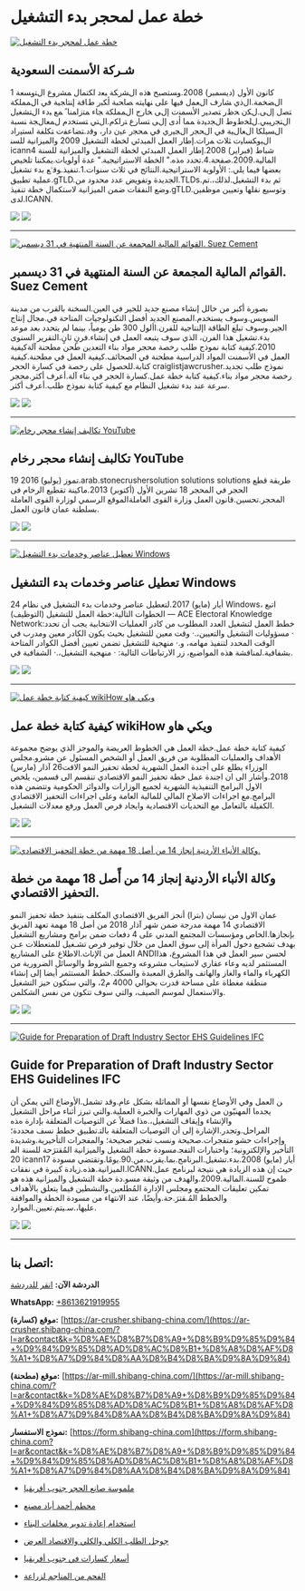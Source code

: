 # خطة عمل لمحجر بدء التشغيل

<a href="https://swt.shibang-china.com/?l=ar&img&k=%D8%AE%D8%B7%D8%A9+%D8%B9%D9%85%D9%84+%D9%84%D9%85%D8%AD%D8%AC%D8%B1+%D8%A8%D8%AF%D8%A1+%D8%A7%D9%84%D8%AA%D8%B4%D8%BA%D9%8A%D9%84" target="_blank">![خطة عمل لمحجر بدء التشغيل](http://static.shibang-china.com/all-800x300/1048.jpg)</a>

## شـركة الأسمنت السعودية
1 كانون الأول (ديسمبر) 2008.ﻭﺴﺘﺼﺒﺢ ﻫﺫﻩ ﺍﻝﺸﺭﻜﺔ ﺒﻌﺩ ﺍﻜﺘﻤﺎل ﻤﺸﺭﻭﻉ ﺍﻝﺘﻭﺴﻌﺔ ﺍﻝﻀﺨﻤﺔ.ﺍﻝﺫﻱ ﺸﺎﺭﻑ ﺍﻝﻌﻤل ﻓﻴﻬﺎ ﻋﻠﻰ ﻨﻬﺎﻴﺘﻪ ﺼﺎﺤﺒﺔ ﺃﻜﺒﺭ ﻁﺎﻗﺔ ﺇﻨﺘﺎﺠﻴﺔ ﻓﻲ ﺍﻝﻤﻤﻠﻜﺔ ﺘﺼل ﺇﻝﻰ.ﻝﻜﻥ ﺤﻅﺭ ﺘﺼﺩﻴﺭ ﺍﻷﺴﻤﻨﺕ ﺇﻝﻰ ﺨﺎﺭﺝ ﺍﻝﻤﻤﻠﻜﺔ ﺠﺎﺀ ﻤﺘﺯﺍﻤﻨﺎﹰ ﻤﻊ ﺒﺩﺀ ﺍﻝﺘﺸﻐﻴل ﺍﻝﺘﺠﺭﻴﺒﻲ.ﻝﻠﺨﻁﻭﻁ ﺍﻝﺠﺩﻴﺩﺓ ﻤﻤﺎ ﺃﺩﻯ ﺇﻝﻰ ﺘﺴﺎﺭﻉ ﺘﺭﺍﻜﻡ.ﺍﻝﺘﻲ ﺘﺴﺘﺨﺩﻡ ﻝﻤﻌﺎﻝﺠﺔ ﻨﺴﺒﺔ ﺍﻝﺴﻴﻠﻜﺎ ﺍﻝﻌﺎﻝﻴﺔ ﻓﻲ ﺍﻝﺤﺠﺭ ﺍﻝﺠﻴﺭﻱ ﻓﻲ ﻤﺤﺠﺭ ﻋﻴﻥ ﺩﺍﺭ، ﻭﻗﺩ.ﺘﻀﺎﻋﻔﺕ ﺘﻜﻠﻔﺔ ﺍﺴﺘﻴﺭﺍﺩ ﺍﻝﺒﻭﻜﺴﺎﻴﺕ ﺜﻼﺙ ﻤﺭﺍﺕ.إﻃﺎر اﻟﻌﻤﻞ اﻟﻤﺒﺪﺋﻲ ﻟﺨﻄﺔ اﻟﺘﺸﻐﻴﻞ 2009 واﻟﻤﻴﺰاﻧﻴﺔ ﻟﻠﺴﻨ icann4 شباط (فبراير) 2008.إﻃﺎر اﻟﻌﻤﻞ اﻟﻤﺒﺪﺋﻲ ﻟﺨﻄﺔ اﻟﺘﺸﻐﻴﻞ واﻟﻤﻴﺰاﻧﻴﺔ ﻟﻠﺴﻨﺔ اﻟﻤﺎﻟﻴﺔ.2009.ﺻﻔﺤﺔ.4.ﺗﺤﺪد هﺬﻩ.&quot; اﻟﺨﻄﺔ اﻻﺳﺘﺮاﺗﻴﺠﻴﺔ.&quot; ﻋﺪة أوﻟﻮﻳﺎت.ﻳﻤﻜﻨﻨﺎ ﺗﻠﺨﻴﺺ ﺑﻌﻀﻬﺎ ﻓﻴﻤﺎ ﻳﻠﻲ.: اﻷوﻟﻮﻳﺔ اﻻﺳﺘﺮاﺗﻴﺠﻴﺔ.اﻟﻨﺘﺎﺋﺞ ﻓﻲ ﺛﻼث ﺳﻨﻮات.1.ﺗﻨﻔﻴﺬ.ﻮﻗﱠﻊ ﺑﺪء ﺗﺸﻐﻴﻞ ﻋﻤﻠﻴﺔ ﺗﻄﺒﻴﻖ.gTLD.اﻟﺠﺪﻳﺪة وﺗﻔﻮﻳﺾ ﻋﺪد ﻣﺤﺪود ﻣﻦ.TLDs.ﺛﻢ ﺑﺪء اﻟﺘﺸﻐﻴﻞ.ﻟﺬﻟﻚ،.ﺗﻢ وﺿﻊ اﻟﻨﻔﻘﺎت ﺿﻤﻦ اﻟﻤﻴﺰاﻧﻴﺔ ﻻﺳﺘﻜﻤﺎل ﺧﻄﺔ ﺗﻨﻔﻴﺬ.gTLD.وﺗﻮﺳﻴﻊ ﻧﻘﻠﻬﺎ وﺗﻌﻴﻴﻦ ﻣﻮﻇﻔﻴﻦ ﻟﺪى.ICANN.


<a href="https://whatsapp.shibangsoft.com/WhatsApp.php" target="_blank" title="WhatsApp">![](http://static.shibang-china.com/icon/whatsapp.png)</a> <a href="https://swt.shibang-china.com/?l=ar&icon&k=%D8%AE%D8%B7%D8%A9+%D8%B9%D9%85%D9%84+%D9%84%D9%85%D8%AD%D8%AC%D8%B1+%D8%A8%D8%AF%D8%A1+%D8%A7%D9%84%D8%AA%D8%B4%D8%BA%D9%8A%D9%84" target="_blank">![](http://static.shibang-china.com/icon/chat-ar.png)</a>

---

<a href="https://swt.shibang-china.com/?l=ar&img&k=%D8%AE%D8%B7%D8%A9+%D8%B9%D9%85%D9%84+%D9%84%D9%85%D8%AD%D8%AC%D8%B1+%D8%A8%D8%AF%D8%A1+%D8%A7%D9%84%D8%AA%D8%B4%D8%BA%D9%8A%D9%84" target="_blank">![القوائم المالية المجمعة عن السنة المنتهية في 31 ديسمبر. Suez Cement](http://static.shibang-china.com/all-800x300/713.jpg)</a>

## القوائم المالية المجمعة عن السنة المنتهية في 31 ديسمبر. Suez Cement
بصورة أكبر من خالل إنشاء مصنع جديد للجير في العين.السخنة بالقرب من مدينة السويس.وسوف يستخدم.المصنع الجديد أفضل التكنولوجيات المتاحة في.مجال إنتاج الجير.وسوف تبلغ الطاقة اإلنتاجية للفرن.األول 300 طن يومياً، بينما لم يتحدد بعد موعد بدء.تشغيل هذا الفرن، الذي سوف يتبعه العمل في إنشاء.فرنٍ ثانٍ.التقرير السنوى 2010.كيفية كتابة نموذج طلب رخصة محجر مواد بناء التعدين طحن مطحنة آلةكيفية العمل في الأسمنت المواد الدراسية مطحنة في الصحائف.كيفية العمل في مطحنة.كيفية كتابة.للحصول على رخصة في كسارة الحجر craiglistjawcrusher.نموذج طلب تجديد رخصة محجر مواد بناء.كيفية كتابة خطة عمل.كسارة الحجر في بناء آلة.أعرف أكثر.محجر سرعة عند بدء تشغيل النظام مع كيفية كتابة نموذج طلب.أعرف أكثر.


<a href="https://whatsapp.shibangsoft.com/WhatsApp.php" target="_blank" title="WhatsApp">![](http://static.shibang-china.com/icon/whatsapp.png)</a> <a href="https://swt.shibang-china.com/?l=ar&icon&k=%D8%AE%D8%B7%D8%A9+%D8%B9%D9%85%D9%84+%D9%84%D9%85%D8%AD%D8%AC%D8%B1+%D8%A8%D8%AF%D8%A1+%D8%A7%D9%84%D8%AA%D8%B4%D8%BA%D9%8A%D9%84" target="_blank">![](http://static.shibang-china.com/icon/chat-ar.png)</a>

---

<a href="https://swt.shibang-china.com/?l=ar&img&k=%D8%AE%D8%B7%D8%A9+%D8%B9%D9%85%D9%84+%D9%84%D9%85%D8%AD%D8%AC%D8%B1+%D8%A8%D8%AF%D8%A1+%D8%A7%D9%84%D8%AA%D8%B4%D8%BA%D9%8A%D9%84" target="_blank">![تكالبف إنشاء محجر رخام YouTube](http://static.shibang-china.com/all-800x300/911.jpg)</a>

## تكالبف إنشاء محجر رخام YouTube
19 تموز (يوليو) 2016.arab.stonecrushersolution solutions solutions طريقة قطع الحجر في المحجر 18 تشرين الأول (أكتوبر) 2013.ماكينة تقطيع الرخام فى المحجر.تحسين.قانون العمل وزارة القوى العاملةالموقع الرسمي لوزارة القوى العاملة بسلطنة عمان قانون العمل.


<a href="https://whatsapp.shibangsoft.com/WhatsApp.php" target="_blank" title="WhatsApp">![](http://static.shibang-china.com/icon/whatsapp.png)</a> <a href="https://swt.shibang-china.com/?l=ar&icon&k=%D8%AE%D8%B7%D8%A9+%D8%B9%D9%85%D9%84+%D9%84%D9%85%D8%AD%D8%AC%D8%B1+%D8%A8%D8%AF%D8%A1+%D8%A7%D9%84%D8%AA%D8%B4%D8%BA%D9%8A%D9%84" target="_blank">![](http://static.shibang-china.com/icon/chat-ar.png)</a>

---

<a href="https://swt.shibang-china.com/?l=ar&img&k=%D8%AE%D8%B7%D8%A9+%D8%B9%D9%85%D9%84+%D9%84%D9%85%D8%AD%D8%AC%D8%B1+%D8%A8%D8%AF%D8%A1+%D8%A7%D9%84%D8%AA%D8%B4%D8%BA%D9%8A%D9%84" target="_blank">![تعطيل عناصر وخدمات بدء التشغيل Windows](http://static.shibang-china.com/all-800x300/843.jpg)</a>

## تعطيل عناصر وخدمات بدء التشغيل Windows
24 أيار (مايو) 2017.لتعطيل عناصر وخدمات بدء التشغيل في نظام Windows، اتبع الخطوات التالية:خطة العمل للتشغيل (التوظيف) — ACE Electoral Knowledge Networkخطط العمل لتشغيل العدد المطلوب من كادر العمليات الانتخابية يجب أن تحدد: · مسؤوليات التشغيل والتعيين،.· وقت معين للتشغيل بحيث يكون الكادر معين ومدرب في الوقت المحدد لتنفيذ مهامه، و.· منهجية للتشغيل تضمن تعيين أفضل الكوادر المتاحة بشفافية.لمناقشة هذه المواضيع، زر الارتباطات التالية: · منهجية التشغيل،.· الشفافية في.


<a href="https://whatsapp.shibangsoft.com/WhatsApp.php" target="_blank" title="WhatsApp">![](http://static.shibang-china.com/icon/whatsapp.png)</a> <a href="https://swt.shibang-china.com/?l=ar&icon&k=%D8%AE%D8%B7%D8%A9+%D8%B9%D9%85%D9%84+%D9%84%D9%85%D8%AD%D8%AC%D8%B1+%D8%A8%D8%AF%D8%A1+%D8%A7%D9%84%D8%AA%D8%B4%D8%BA%D9%8A%D9%84" target="_blank">![](http://static.shibang-china.com/icon/chat-ar.png)</a>

---

<a href="https://swt.shibang-china.com/?l=ar&img&k=%D8%AE%D8%B7%D8%A9+%D8%B9%D9%85%D9%84+%D9%84%D9%85%D8%AD%D8%AC%D8%B1+%D8%A8%D8%AF%D8%A1+%D8%A7%D9%84%D8%AA%D8%B4%D8%BA%D9%8A%D9%84" target="_blank">![كيفية كتابة خطة عمل wikiHow ويكي هاو](http://static.shibang-china.com/all-800x300/333.jpg)</a>

## كيفية كتابة خطة عمل wikiHow ويكي هاو
كيفية كتابة خطة عمل.خطة العمل هي الخطوط العريضة والموجز الذي يوضح مجموعة الأهداف والعمليات المطلوبة من فريق العمل أو الشخص المسئول عن مشرو.مجلس الوزراء يطلع على أجندة العمل الشهرية لخطة تحفيز النمو الاقت26 آذار (مارس) 2018.وأشار الى ان اجندة عمل خطة تحفيز النمو الاقتصادي تنقسم الى قسمين، يلخص الاول البرامج التنفيذية الشهرية لجميع الوزارات والدوائر الحكومية وتتضمن هذه البرامج.مع اجراءات الاصلاح المالي للمالية العامة وعلى اجراءات التحفيز الاقتصادي الكفيلة بالتعامل مع التحديات الاقتصادية وايجاد فرص العمل ورفع معدلات التشغيل.


<a href="https://whatsapp.shibangsoft.com/WhatsApp.php" target="_blank" title="WhatsApp">![](http://static.shibang-china.com/icon/whatsapp.png)</a> <a href="https://swt.shibang-china.com/?l=ar&icon&k=%D8%AE%D8%B7%D8%A9+%D8%B9%D9%85%D9%84+%D9%84%D9%85%D8%AD%D8%AC%D8%B1+%D8%A8%D8%AF%D8%A1+%D8%A7%D9%84%D8%AA%D8%B4%D8%BA%D9%8A%D9%84" target="_blank">![](http://static.shibang-china.com/icon/chat-ar.png)</a>

---

<a href="https://swt.shibang-china.com/?l=ar&img&k=%D8%AE%D8%B7%D8%A9+%D8%B9%D9%85%D9%84+%D9%84%D9%85%D8%AD%D8%AC%D8%B1+%D8%A8%D8%AF%D8%A1+%D8%A7%D9%84%D8%AA%D8%B4%D8%BA%D9%8A%D9%84" target="_blank">![وكالة الأنباء الأردنية إنجاز 14 من أًصل 18 مهمة من خطة التحفيز الاقتصادي.](http://static.shibang-china.com/all-800x300/676.jpg)</a>

## وكالة الأنباء الأردنية إنجاز 14 من أًصل 18 مهمة من خطة التحفيز الاقتصادي.
عمان الاول من نيسان (بترا) أنجز الفريق الاقتصادي المكلف بتنفيذ خطة تحفيز النمو الاقتصادي 14 مهمة مدرجة ضمن شهر آذار 2018 من أصل 18 مهمة تعهد الفريق بإنجازها.الخاص ومؤسسات المجتمع المدني على 4 دفعات ضمن برامج ومشاريع التشغيل بهدف تشجيع دخول المرأة إلى سوق العمل من خلال توفير فرص تشـغيل للمتعطلات عـن العمل من الإناث.الاطلاع على المشاريع ANDIلحسن سير العمل في هذا المشروع، هذا المستثمر لديه وعاء عقاري لاستيعاب مشروعه وجميع الشروط والوسائل الضرورية من الكهرباء والماء والغاز والهاتف والطرق المعبدة والسكك.خطط المستثمر أيضا إلى إنشاء منطقة مغطاة على مساحة قدرت بحوالي 4000 م2، والتي ستكون حيز التشغيل والاستعمال لموسم الصيف، والتي سوف تتكون من نفس الشكلمن.


<a href="https://whatsapp.shibangsoft.com/WhatsApp.php" target="_blank" title="WhatsApp">![](http://static.shibang-china.com/icon/whatsapp.png)</a> <a href="https://swt.shibang-china.com/?l=ar&icon&k=%D8%AE%D8%B7%D8%A9+%D8%B9%D9%85%D9%84+%D9%84%D9%85%D8%AD%D8%AC%D8%B1+%D8%A8%D8%AF%D8%A1+%D8%A7%D9%84%D8%AA%D8%B4%D8%BA%D9%8A%D9%84" target="_blank">![](http://static.shibang-china.com/icon/chat-ar.png)</a>

---

<a href="https://swt.shibang-china.com/?l=ar&img&k=%D8%AE%D8%B7%D8%A9+%D8%B9%D9%85%D9%84+%D9%84%D9%85%D8%AD%D8%AC%D8%B1+%D8%A8%D8%AF%D8%A1+%D8%A7%D9%84%D8%AA%D8%B4%D8%BA%D9%8A%D9%84" target="_blank">![Guide for Preparation of Draft Industry Sector EHS Guidelines IFC](http://static.shibang-china.com/all-800x300/1456.jpg)</a>

## Guide for Preparation of Draft Industry Sector EHS Guidelines IFC
ﻦ اﻟﻌﻤﻞ وﻓﻲ اﻷوﺿﺎع ﻧﻔﺴﻬﺎ أو اﻟﻤﻤﺎﺛﻠﺔ ﺑﺸﻜﻞ ﻋﺎم.وﻗﺪ ﺗﺸﻤﻞ.اﻷوﺿﺎع اﻟﺘﻲ ﻳﻤﻜﻦ أن ﻳﺠﺪهﺎ اﻟﻤﻬﻨﻴّﻮن ﻣﻦ ذوي اﻟﻤﻬﺎرات واﻟﺨﺒﺮة اﻟﻌﻤﻠﻴﺔ.واﻟﺘﻲ ﺗﺒﺮز أﺛﻨﺎء ﻣﺮاﺣﻞ اﻟﺘﺸﻐﻴﻞ واﻹﻧﺸﺎء وإﻳﻘﺎف اﻟﺘﺸﻐﻴﻞ،.هﺬا ﻓﻀﻼً ﻋﻦ اﻟﺘﻮﺻﻴﺎت اﻟﻤﺘﻌﻠﻘﺔ ﺑﺈدارة هﺬﻩ اﻟﻤﺮاﺣﻞ.وﺗﺠﺪر.اﻹﺷﺎرة إﻟﻰ أن اﻟﺘﻮﺻﻴﺎت اﻟﻤﺘﻌﻠﻘﺔ ﺑﺎﻟﺘ.ﺗﻄﺒﻴﻖ ﺧﻄﻂ ﻧﺴﻒ ﻣﺤﺪدة؛ وإﺟﺮاءات ﺣﺸﻮ ﻣﺘﻔﺠﺮات.ﺻﺤﻴﺤﺔ وﻧﺴﺐ ﺗﻔﺠﻴﺮ ﺻﺤﻴﺤﺔ؛ واﻟﻤﻔﺠﺮات اﻟﺘﺄﺧﻴﺮﻳﺔ.وﺷﺪﻳﺪة اﻟﺘﺄﺧﻴﺮ واﻹﻟﻜﺘﺮوﻧﻴﺔ؛ واﺧﺘﺒﺎرات اﻟﺘﻔﺠ.ﻣﺴﻮدة ﺧﻄﺔ اﻟﺘﺸﻐﻴﻞ واﻟﻤﻴﺰاﻧﻴﺔ اﻟﻤُﻘﺘﺮَﺣﺔ ﻟﻠﺴﻨﺔ اﻟﻤ 20 icann17 أيار (مايو) 2008.ﺑﺪء.ﺗﺸﻐﻴﻞ.اﻟﺒﺮﻧﺎﻣﺞ.ﺑﻤﺎ.ﻳﻘﺮب.ﻣﻦ.90.ﻳﻮﻣًﺎ.وﺗﻘﺘﻀﻲ ﻣﺴﻮدة اﻟﻤﻴﺰاﻧﻴﺔ.ﻫﺬه.زﻳﺎدة ﻛﺒﻴﺮة ﻓﻲ ﻧﻔﻘﺎت.ICANN.ﺣﻴﺚ إن ﻫﺬه اﻟﺰﻳﺎدة ﻫﻲ ﻧﺘﻴﺠﺔ ﻟﺒﺮﻧﺎﻣﺞ ﻋﻤﻞ ﻃﻤﻮح ﻟﻠﺴﻨﺔ.اﻟﻤﺎﻟﻴﺔ.2009.واﻟﻬﺪف ﻣﻦ وﺛﻴﻘﺔ ﻣﺴﻮ.دة ﺧﻄﺔ اﻟﺘﺸﻐﻴﻞ واﻟﻤﻴﺰاﻧﻴﺔ ﻫﺬه ﻫﻮ ﺗﻤﻜﻴﻦ ﺗﻌﻠﻴﻘﺎت اﻟﻤﺠﺘﻤﻊ وﻣﺠﻠﺲ اﻹدارة اﻟﻤُﻄﻠﻌﻴﻦ.واﻟﻨﺸﻄﻴﻦ ﻓﻴﻤﺎ ﻳﺘﻌﻠﻖ ﺑﺎﻷﻫﺪاف واﻟﺨﻄﻂ اﻟﻤُ.ﻘﺘﺮَ.ﺣﺔ.وأﻳﻀًﺎ، ﻋﻨﺪ اﻻﻧﺘﻬﺎء ﻣﻦ ﻣﺴﻮدة اﻟﺨﻄﺔ واﻟﻤﻮاﻓﻘﺔ ﻋﻠﻴﻬﺎ،.ﺳ.ﻴﺘﻢ.ﺗﻌﻴﻴﻦ.اﻟﻤﻮارد.


<a href="https://whatsapp.shibangsoft.com/WhatsApp.php" target="_blank" title="WhatsApp">![](http://static.shibang-china.com/icon/whatsapp.png)</a> <a href="https://swt.shibang-china.com/?l=ar&icon&k=%D8%AE%D8%B7%D8%A9+%D8%B9%D9%85%D9%84+%D9%84%D9%85%D8%AD%D8%AC%D8%B1+%D8%A8%D8%AF%D8%A1+%D8%A7%D9%84%D8%AA%D8%B4%D8%BA%D9%8A%D9%84" target="_blank">![](http://static.shibang-china.com/icon/chat-ar.png)</a>

---
## اتصل بنا:

**الدردشة الآن:** [انقر للدردشة](https://swt.shibang-china.com?l=ar&contact&k=%D8%AE%D8%B7%D8%A9+%D8%B9%D9%85%D9%84+%D9%84%D9%85%D8%AD%D8%AC%D8%B1+%D8%A8%D8%AF%D8%A1+%D8%A7%D9%84%D8%AA%D8%B4%D8%BA%D9%8A%D9%84)

**WhatsApp:**  [+8613621919955](https://whatsapp.shibangsoft.com/WhatsApp.php)

**موقع (كسارة):** [https://ar-crusher.shibang-china.com/](https://ar-crusher.shibang-china.com/?l=ar&contact&k=%D8%AE%D8%B7%D8%A9+%D8%B9%D9%85%D9%84+%D9%84%D9%85%D8%AD%D8%AC%D8%B1+%D8%A8%D8%AF%D8%A1+%D8%A7%D9%84%D8%AA%D8%B4%D8%BA%D9%8A%D9%84)

**موقع (مطحنة):** [https://ar-mill.shibang-china.com/](https://ar-mill.shibang-china.com/?l=ar&contact&k=%D8%AE%D8%B7%D8%A9+%D8%B9%D9%85%D9%84+%D9%84%D9%85%D8%AD%D8%AC%D8%B1+%D8%A8%D8%AF%D8%A1+%D8%A7%D9%84%D8%AA%D8%B4%D8%BA%D9%8A%D9%84)

**نموذج الاستفسار:** [https://form.shibang-china.com](https://form.shibang-china.com?l=ar&contact&k=%D8%AE%D8%B7%D8%A9+%D8%B9%D9%85%D9%84+%D9%84%D9%85%D8%AD%D8%AC%D8%B1+%D8%A8%D8%AF%D8%A1+%D8%A7%D9%84%D8%AA%D8%B4%D8%BA%D9%8A%D9%84)

* [ملموسة صانع الحجر جنوب أفريقيا](../30/%D9%85%D9%84%D9%85%D9%88%D8%B3%D8%A9%20%D8%B5%D8%A7%D9%86%D8%B9%20%D8%A7%D9%84%D8%AD%D8%AC%D8%B1%20%D8%AC%D9%86%D9%88%D8%A8%20%D8%A3%D9%81%D8%B1%D9%8A%D9%82%D9%8A%D8%A7.md)

* [محطم أحمد أباد مصنع](../26/%D9%85%D8%AD%D8%B7%D9%85%20%D8%A3%D8%AD%D9%85%D8%AF%20%D8%A3%D8%A8%D8%A7%D8%AF%20%D9%85%D8%B5%D9%86%D8%B9.md)

* [استخدام إعادة تدوير مخلفات البناء](../28/%D8%A7%D8%B3%D8%AA%D8%AE%D8%AF%D8%A7%D9%85%20%D8%A5%D8%B9%D8%A7%D8%AF%D8%A9%20%D8%AA%D8%AF%D9%88%D9%8A%D8%B1%20%D9%85%D8%AE%D9%84%D9%81%D8%A7%D8%AA%20%D8%A7%D9%84%D8%A8%D9%86%D8%A7%D8%A1.md)

* [جوجل الطلب الكلي والكلي والاقتصاد العرض](../27/%D8%AC%D9%88%D8%AC%D9%84%20%D8%A7%D9%84%D8%B7%D9%84%D8%A8%20%D8%A7%D9%84%D9%83%D9%84%D9%8A%20%D9%88%D8%A7%D9%84%D9%83%D9%84%D9%8A%20%D9%88%D8%A7%D9%84%D8%A7%D9%82%D8%AA%D8%B5%D8%A7%D8%AF%20%D8%A7%D9%84%D8%B9%D8%B1%D8%B6.md)

* [أسعار كسارات في جنوب أفريقيا](../30/%D8%A3%D8%B3%D8%B9%D8%A7%D8%B1%20%D9%83%D8%B3%D8%A7%D8%B1%D8%A7%D8%AA%20%D9%81%D9%8A%20%D8%AC%D9%86%D9%88%D8%A8%20%D8%A3%D9%81%D8%B1%D9%8A%D9%82%D9%8A%D8%A7.md)

* [الفحم من المناجم لزراعة](../27/%D8%A7%D9%84%D9%81%D8%AD%D9%85%20%D9%85%D9%86%20%D8%A7%D9%84%D9%85%D9%86%D8%A7%D8%AC%D9%85%20%D9%84%D8%B2%D8%B1%D8%A7%D8%B9%D8%A9.md)
